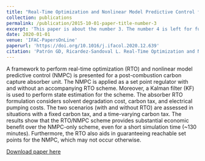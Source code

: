 ```yaml
---
title: "Real-Time Optimization and Nonlinear Model Predictive Control for a Post-Combustion Carbon Capture Absorber"
collection: publications
permalink: /publication/2015-10-01-paper-title-number-3
excerpt: 'This paper is about the number 3. The number 4 is left for future work.'
date: 2020-01-01
venue: 'IFAC-PapersOnLine'
paperurl: 'https://doi.org/10.1016/j.ifacol.2020.12.639'
citation: 'Patrón GD, Ricardez-Sandoval L. Real-Time Optimization and Nonlinear Model Predictive Control for a Post-Combustion Carbon Capture Absorber. IFAC-PapersOnLine 2020;53:11595–11600.'
---
```

A framework to perform real-time optimization (RTO) and nonlinear model predictive control (NMPC) is presented for a post-combustion carbon capture absorber unit. The NMPC is applied as a set point regulator with and without an accompanying RTO scheme. Moreover, a Kalman filter (KF) is used to perform state estimation for the scheme. The absorber RTO formulation considers solvent degradation cost, carbon tax, and electrical pumping costs. The two scenarios (with and without RTO) are assessed in situations with a fixed carbon tax, and a time-varying carbon tax. The results show that the RTO/NMPC scheme provides substantial economic benefit over the NMPC-only scheme, even for a short simulation time (~130 minutes). Furthermore, the RTO also aids in guaranteeing reachable set points for the NMPC, which may not occur otherwise.

[Download paper here](https://doi.org/10.1016/j.ifacol.2020.12.639)

